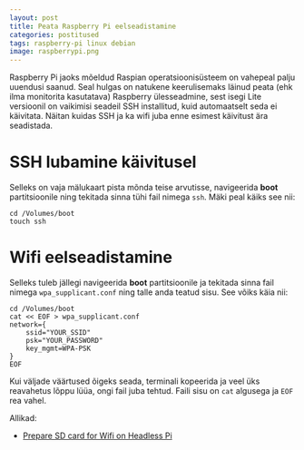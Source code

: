 ```yaml
---
layout: post
title: Peata Raspberry Pi eelseadistamine
categories: postitused
tags: raspberry-pi linux debian
image: raspberrypi.png
---
```

Raspberry Pi jaoks mõeldud Raspian operatsioonisüsteem on vahepeal palju uuendusi saanud. Seal hulgas on natukene keerulisemaks läinud peata (ehk ilma monitorita kasutatava) Raspberry ülesseadmine, sest isegi Lite versioonil on vaikimisi seadeil SSH installitud, kuid automaatselt seda ei käivitata. Näitan kuidas SSH ja ka wifi juba enne esimest käivitust ära seadistada.



# SSH lubamine käivitusel

Selleks on vaja mälukaart pista mõnda teise arvutisse, navigeerida **boot** partitsioonile ning tekitada sinna tühi fail nimega `ssh`. Mäki peal käiks see nii:

    cd /Volumes/boot
    touch ssh



# Wifi eelseadistamine

Selleks tuleb jällegi navigeerida **boot** partitsioonile ja tekitada sinna fail nimega `wpa_supplicant.conf` ning talle anda teatud sisu. See võiks käia nii:

    cd /Volumes/boot
    cat << EOF > wpa_supplicant.conf
    network={
        ssid="YOUR_SSID"
        psk="YOUR_PASSWORD"
        key_mgmt=WPA-PSK
    }
    EOF

Kui väljade väärtused õigeks seada, terminali kopeerida ja veel üks reavahetus lõppu lüüa, ongi fail juba tehtud. Faili sisu on `cat` algusega ja `EOF` rea vahel.



Allikad:

* [Prepare SD card for Wifi on Headless Pi](http://raspberrypi.stackexchange.com/questions/10251/prepare-sd-card-for-wifi-on-headless-pi)
